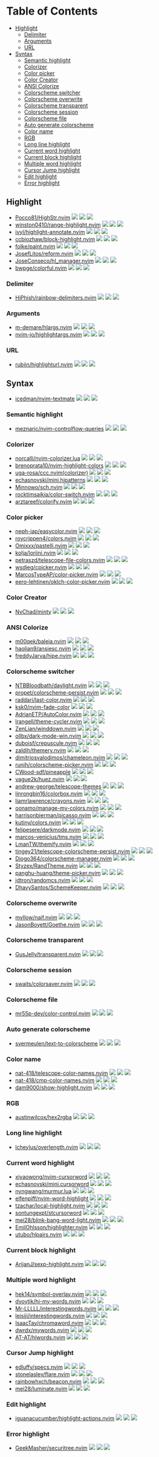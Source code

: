 # Table of Contents

<!-- toc -->

- [Highlight](#highlight)
  * [Delimiter](#delimiter)
  * [Arguments](#arguments)
  * [URL](#url)
- [Syntax](#syntax)
  * [Semantic highlight](#semantic-highlight)
  * [Colorizer](#colorizer)
  * [Color picker](#color-picker)
  * [Color Creator](#color-creator)
  * [ANSI Colorize](#ansi-colorize)
  * [Colorscheme switcher](#colorscheme-switcher)
  * [Colorscheme overwrite](#colorscheme-overwrite)
  * [Colorscheme transparent](#colorscheme-transparent)
  * [Colorscheme session](#colorscheme-session)
  * [Colorscheme file](#colorscheme-file)
  * [Auto generate colorscheme](#auto-generate-colorscheme)
  * [Color name](#color-name)
  * [RGB](#rgb)
  * [Long line highlight](#long-line-highlight)
  * [Current word highlight](#current-word-highlight)
  * [Current block highlight](#current-block-highlight)
  * [Multiple word highlight](#multiple-word-highlight)
  * [Cursor Jump highlight](#cursor-jump-highlight)
  * [Edit highlight](#edit-highlight)
  * [Error highlight](#error-highlight)

<!-- tocstop -->

## Highlight

- [Pocco81/HighStr.nvim](https://github.com/Pocco81/HighStr.nvim) ![](https://img.shields.io/github/stars/Pocco81/HighStr.nvim) ![](https://img.shields.io/github/last-commit/Pocco81/HighStr.nvim) ![](https://img.shields.io/github/commit-activity/y/Pocco81/HighStr.nvim)
- [winston0410/range-highlight.nvim](https://github.com/winston0410/range-highlight.nvim) ![](https://img.shields.io/github/stars/winston0410/range-highlight.nvim) ![](https://img.shields.io/github/last-commit/winston0410/range-highlight.nvim) ![](https://img.shields.io/github/commit-activity/y/winston0410/range-highlight.nvim)
- [ivyl/highlight-annotate.nvim](https://github.com/ivyl/highlight-annotate.nvim) ![](https://img.shields.io/github/stars/ivyl/highlight-annotate.nvim) ![](https://img.shields.io/github/last-commit/ivyl/highlight-annotate.nvim) ![](https://img.shields.io/github/commit-activity/y/ivyl/highlight-annotate.nvim)
- [ccbiozhaw/block-highlight.nvim](https://github.com/ccbiozhaw/block-highlight.nvim) ![](https://img.shields.io/github/stars/ccbiozhaw/block-highlight.nvim) ![](https://img.shields.io/github/last-commit/ccbiozhaw/block-highlight.nvim) ![](https://img.shields.io/github/commit-activity/y/ccbiozhaw/block-highlight.nvim)
- [folke/paint.nvim](https://github.com/folke/paint.nvim) ![](https://img.shields.io/github/stars/folke/paint.nvim) ![](https://img.shields.io/github/last-commit/folke/paint.nvim) ![](https://img.shields.io/github/commit-activity/y/folke/paint.nvim)
- [JosefLitos/reform.nvim](https://github.com/JosefLitos/reform.nvim) ![](https://img.shields.io/github/stars/JosefLitos/reform.nvim) ![](https://img.shields.io/github/last-commit/JosefLitos/reform.nvim) ![](https://img.shields.io/github/commit-activity/y/JosefLitos/reform.nvim)
- [JoseConseco/hl_manager.nvim](https://github.com/JoseConseco/hl_manager.nvim) ![](https://img.shields.io/github/stars/JoseConseco/hl_manager.nvim) ![](https://img.shields.io/github/last-commit/JoseConseco/hl_manager.nvim) ![](https://img.shields.io/github/commit-activity/y/JoseConseco/hl_manager.nvim)
- [bwpge/colorful.nvim](https://github.com/bwpge/colorful.nvim) ![](https://img.shields.io/github/stars/bwpge/colorful.nvim) ![](https://img.shields.io/github/last-commit/bwpge/colorful.nvim) ![](https://img.shields.io/github/commit-activity/y/bwpge/colorful.nvim)

### Delimiter

- [HiPhish/rainbow-delimiters.nvim](https://github.com/HiPhish/rainbow-delimiters.nvim) ![](https://img.shields.io/github/stars/HiPhish/rainbow-delimiters.nvim) ![](https://img.shields.io/github/last-commit/HiPhish/rainbow-delimiters.nvim) ![](https://img.shields.io/github/commit-activity/y/HiPhish/rainbow-delimiters.nvim)

### Arguments

- [m-demare/hlargs.nvim](https://github.com/m-demare/hlargs.nvim) ![](https://img.shields.io/github/stars/m-demare/hlargs.nvim) ![](https://img.shields.io/github/last-commit/m-demare/hlargs.nvim) ![](https://img.shields.io/github/commit-activity/y/m-demare/hlargs.nvim)
- [nvim-jo/highlightargs.nvim](https://github.com/nvim-jo/highlightargs.nvim) ![](https://img.shields.io/github/stars/nvim-jo/highlightargs.nvim) ![](https://img.shields.io/github/last-commit/nvim-jo/highlightargs.nvim) ![](https://img.shields.io/github/commit-activity/y/nvim-jo/highlightargs.nvim)

### URL

- [rubiin/highlighturl.nvim](https://github.com/rubiin/highlighturl.nvim) ![](https://img.shields.io/github/stars/rubiin/highlighturl.nvim) ![](https://img.shields.io/github/last-commit/rubiin/highlighturl.nvim) ![](https://img.shields.io/github/commit-activity/y/rubiin/highlighturl.nvim)

## Syntax

- [icedman/nvim-textmate](https://github.com/icedman/nvim-textmate) ![](https://img.shields.io/github/stars/icedman/nvim-textmate) ![](https://img.shields.io/github/last-commit/icedman/nvim-textmate) ![](https://img.shields.io/github/commit-activity/y/icedman/nvim-textmate)

### Semantic highlight

- [meznaric/nvim-controlflow-queries](https://github.com/meznaric/nvim-controlflow-queries) ![](https://img.shields.io/github/stars/meznaric/nvim-controlflow-queries) ![](https://img.shields.io/github/last-commit/meznaric/nvim-controlflow-queries) ![](https://img.shields.io/github/commit-activity/y/meznaric/nvim-controlflow-queries)

### Colorizer

- [norcalli/nvim-colorizer.lua](https://github.com/norcalli/nvim-colorizer.lua) ![](https://img.shields.io/github/stars/norcalli/nvim-colorizer.lua) ![](https://img.shields.io/github/last-commit/norcalli/nvim-colorizer.lua) ![](https://img.shields.io/github/commit-activity/y/norcalli/nvim-colorizer.lua)
- [brenoprata10/nvim-highlight-colors](https://github.com/brenoprata10/nvim-highlight-colors) ![](https://img.shields.io/github/stars/brenoprata10/nvim-highlight-colors) ![](https://img.shields.io/github/last-commit/brenoprata10/nvim-highlight-colors) ![](https://img.shields.io/github/commit-activity/y/brenoprata10/nvim-highlight-colors)
- [uga-rosa/ccc.nvim(colorizer)](https://github.com/uga-rosa/ccc.nvim) ![](https://img.shields.io/github/stars/uga-rosa/ccc.nvim) ![](https://img.shields.io/github/last-commit/uga-rosa/ccc.nvim) ![](https://img.shields.io/github/commit-activity/y/uga-rosa/ccc.nvim)
- [echasnovski/mini.hipatterns](https://github.com/echasnovski/mini.hipatterns) ![](https://img.shields.io/github/stars/echasnovski/mini.hipatterns) ![](https://img.shields.io/github/last-commit/echasnovski/mini.hipatterns) ![](https://img.shields.io/github/commit-activity/y/echasnovski/mini.hipatterns)
- [Minnowo/sch.nvim](https://github.com/Minnowo/sch.nvim) ![](https://img.shields.io/github/stars/Minnowo/sch.nvim) ![](https://img.shields.io/github/last-commit/Minnowo/sch.nvim) ![](https://img.shields.io/github/commit-activity/y/Minnowo/sch.nvim)
- [rocktimsaikia/color-switch.nvim](https://github.com/rocktimsaikia/color-switch.nvim) ![](https://img.shields.io/github/stars/rocktimsaikia/color-switch.nvim) ![](https://img.shields.io/github/last-commit/rocktimsaikia/color-switch.nvim) ![](https://img.shields.io/github/commit-activity/y/rocktimsaikia/color-switch.nvim)
- [arztareef/colorify.nvim](https://github.com/arztareef/colorify.nvim) ![](https://img.shields.io/github/stars/arztareef/colorify.nvim) ![](https://img.shields.io/github/last-commit/arztareef/colorify.nvim) ![](https://img.shields.io/github/commit-activity/y/arztareef/colorify.nvim)

### Color picker

- [neph-iap/easycolor.nvim](https://github.com/neph-iap/easycolor.nvim) ![](https://img.shields.io/github/stars/neph-iap/easycolor.nvim) ![](https://img.shields.io/github/last-commit/neph-iap/easycolor.nvim) ![](https://img.shields.io/github/commit-activity/y/neph-iap/easycolor.nvim)
- [roycrippen4/colors.nvim](https://github.com/roycrippen4/colors.nvim) ![](https://img.shields.io/github/stars/roycrippen4/colors.nvim) ![](https://img.shields.io/github/last-commit/roycrippen4/colors.nvim) ![](https://img.shields.io/github/commit-activity/y/roycrippen4/colors.nvim)
- [Omixxx/pastelli.nvim](https://github.com/Omixxx/pastelli.nvim) ![](https://img.shields.io/github/stars/Omixxx/pastelli.nvim) ![](https://img.shields.io/github/last-commit/Omixxx/pastelli.nvim) ![](https://img.shields.io/github/commit-activity/y/Omixxx/pastelli.nvim)
- [kolja/loriini.nvim](https://github.com/kolja/loriini.nvim) ![](https://img.shields.io/github/stars/kolja/loriini.nvim) ![](https://img.shields.io/github/last-commit/kolja/loriini.nvim) ![](https://img.shields.io/github/commit-activity/y/kolja/loriini.nvim)
- [petraszd/telescope-file-colors.nvim](https://github.com/petraszd/telescope-file-colors.nvim) ![](https://img.shields.io/github/stars/petraszd/telescope-file-colors.nvim) ![](https://img.shields.io/github/last-commit/petraszd/telescope-file-colors.nvim) ![](https://img.shields.io/github/commit-activity/y/petraszd/telescope-file-colors.nvim)
- [wsdjeg/cpicker.nvim](https://github.com/wsdjeg/cpicker.nvim) ![](https://img.shields.io/github/stars/wsdjeg/cpicker.nvim) ![](https://img.shields.io/github/last-commit/wsdjeg/cpicker.nvim) ![](https://img.shields.io/github/commit-activity/y/wsdjeg/cpicker.nvim)
- [MarcosTypeAP/color-picker.nvim](https://github.com/MarcosTypeAP/color-picker.nvim) ![](https://img.shields.io/github/stars/MarcosTypeAP/color-picker.nvim) ![](https://img.shields.io/github/last-commit/MarcosTypeAP/color-picker.nvim) ![](https://img.shields.io/github/commit-activity/y/MarcosTypeAP/color-picker.nvim)
- [eero-lehtinen/oklch-color-picker.nvim](https://github.com/eero-lehtinen/oklch-color-picker.nvim) ![](https://img.shields.io/github/stars/eero-lehtinen/oklch-color-picker.nvim) ![](https://img.shields.io/github/last-commit/eero-lehtinen/oklch-color-picker.nvim) ![](https://img.shields.io/github/commit-activity/y/eero-lehtinen/oklch-color-picker.nvim)

### Color Creator

- [NvChad/minty](https://github.com/NvChad/minty) ![](https://img.shields.io/github/stars/NvChad/minty) ![](https://img.shields.io/github/last-commit/NvChad/minty) ![](https://img.shields.io/github/commit-activity/y/NvChad/minty)

### ANSI Colorize

- [m00qek/baleia.nvim](https://github.com/m00qek/baleia.nvim) ![](https://img.shields.io/github/stars/m00qek/baleia.nvim) ![](https://img.shields.io/github/last-commit/m00qek/baleia.nvim) ![](https://img.shields.io/github/commit-activity/y/m00qek/baleia.nvim)
- [haolian9/ansiesc.nvim](https://github.com/haolian9/ansiesc.nvim) ![](https://img.shields.io/github/stars/haolian9/ansiesc.nvim) ![](https://img.shields.io/github/last-commit/haolian9/ansiesc.nvim) ![](https://img.shields.io/github/commit-activity/y/haolian9/ansiesc.nvim)
- [freddyJarva/hipe.nvim](https://github.com/freddyJarva/hipe.nvim) ![](https://img.shields.io/github/stars/freddyJarva/hipe.nvim) ![](https://img.shields.io/github/last-commit/freddyJarva/hipe.nvim) ![](https://img.shields.io/github/commit-activity/y/freddyJarva/hipe.nvim)

### Colorscheme switcher

- [NTBBloodbath/daylight.nvim](https://github.com/NTBBloodbath/daylight.nvim) ![](https://img.shields.io/github/stars/NTBBloodbath/daylight.nvim) ![](https://img.shields.io/github/last-commit/NTBBloodbath/daylight.nvim) ![](https://img.shields.io/github/commit-activity/y/NTBBloodbath/daylight.nvim)
- [propet/colorscheme-persist.nvim](https://github.com/propet/colorscheme-persist.nvim) ![](https://img.shields.io/github/stars/propet/colorscheme-persist.nvim) ![](https://img.shields.io/github/last-commit/propet/colorscheme-persist.nvim) ![](https://img.shields.io/github/commit-activity/y/propet/colorscheme-persist.nvim)
- [raddari/last-color.nvim](https://github.com/raddari/last-color.nvim) ![](https://img.shields.io/github/stars/raddari/last-color.nvim) ![](https://img.shields.io/github/last-commit/raddari/last-color.nvim) ![](https://img.shields.io/github/commit-activity/y/raddari/last-color.nvim)
- [ksk0/nvim-fade-color](https://github.com/ksk0/nvim-fade-color) ![](https://img.shields.io/github/stars/ksk0/nvim-fade-color) ![](https://img.shields.io/github/last-commit/ksk0/nvim-fade-color) ![](https://img.shields.io/github/commit-activity/y/ksk0/nvim-fade-color)
- [AdrianETP/AutoColor.nvim](https://github.com/AdrianETP/AutoColor.nvim) ![](https://img.shields.io/github/stars/AdrianETP/AutoColor.nvim) ![](https://img.shields.io/github/last-commit/AdrianETP/AutoColor.nvim) ![](https://img.shields.io/github/commit-activity/y/AdrianETP/AutoColor.nvim)
- [lrangell/theme-cycler.nvim](https://github.com/lrangell/theme-cycler.nvim) ![](https://img.shields.io/github/stars/lrangell/theme-cycler.nvim) ![](https://img.shields.io/github/last-commit/lrangell/theme-cycler.nvim) ![](https://img.shields.io/github/commit-activity/y/lrangell/theme-cycler.nvim)
- [ZenLian/winddown.nvim](https://github.com/ZenLian/winddown.nvim) ![](https://img.shields.io/github/stars/ZenLian/winddown.nvim) ![](https://img.shields.io/github/last-commit/ZenLian/winddown.nvim) ![](https://img.shields.io/github/commit-activity/y/ZenLian/winddown.nvim)
- [ollbx/dark-mode-win.nvim](https://github.com/ollbx/dark-mode-win.nvim) ![](https://img.shields.io/github/stars/ollbx/dark-mode-win.nvim) ![](https://img.shields.io/github/last-commit/ollbx/dark-mode-win.nvim) ![](https://img.shields.io/github/commit-activity/y/ollbx/dark-mode-win.nvim)
- [duboisf/crepuscule.nvim](https://github.com/duboisf/crepuscule.nvim) ![](https://img.shields.io/github/stars/duboisf/crepuscule.nvim) ![](https://img.shields.io/github/last-commit/duboisf/crepuscule.nvim) ![](https://img.shields.io/github/commit-activity/y/duboisf/crepuscule.nvim)
- [zaldih/themery.nvim](https://github.com/zaldih/themery.nvim) ![](https://img.shields.io/github/stars/zaldih/themery.nvim) ![](https://img.shields.io/github/last-commit/zaldih/themery.nvim) ![](https://img.shields.io/github/commit-activity/y/zaldih/themery.nvim)
- [dimitriosvalodimos/chameleon.nvim](https://github.com/dimitriosvalodimos/chameleon.nvim) ![](https://img.shields.io/github/stars/dimitriosvalodimos/chameleon.nvim) ![](https://img.shields.io/github/last-commit/dimitriosvalodimos/chameleon.nvim) ![](https://img.shields.io/github/commit-activity/y/dimitriosvalodimos/chameleon.nvim)
- [runih/colorscheme-picker.nvim](https://github.com/runih/colorscheme-picker.nvim) ![](https://img.shields.io/github/stars/runih/colorscheme-picker.nvim) ![](https://img.shields.io/github/last-commit/runih/colorscheme-picker.nvim) ![](https://img.shields.io/github/commit-activity/y/runih/colorscheme-picker.nvim)
- [CWood-sdf/pineapple](https://github.com/CWood-sdf/pineapple) ![](https://img.shields.io/github/stars/CWood-sdf/pineapple) ![](https://img.shields.io/github/last-commit/CWood-sdf/pineapple) ![](https://img.shields.io/github/commit-activity/y/CWood-sdf/pineapple)
- [vague2k/huez.nvim](https://github.com/vague2k/huez.nvim) ![](https://img.shields.io/github/stars/vague2k/huez.nvim) ![](https://img.shields.io/github/last-commit/vague2k/huez.nvim) ![](https://img.shields.io/github/commit-activity/y/vague2k/huez.nvim)
- [andrew-george/telescope-themes](https://github.com/andrew-george/telescope-themes) ![](https://img.shields.io/github/stars/andrew-george/telescope-themes) ![](https://img.shields.io/github/last-commit/andrew-george/telescope-themes) ![](https://img.shields.io/github/commit-activity/y/andrew-george/telescope-themes)
- [linrongbin16/colorbox.nvim](https://github.com/linrongbin16/colorbox.nvim) ![](https://img.shields.io/github/stars/linrongbin16/colorbox.nvim) ![](https://img.shields.io/github/last-commit/linrongbin16/colorbox.nvim) ![](https://img.shields.io/github/commit-activity/y/linrongbin16/colorbox.nvim)
- [liamrlawrence/crayons.nvim](https://github.com/liamrlawrence/crayons.nvim) ![](https://img.shields.io/github/stars/liamrlawrence/crayons.nvim) ![](https://img.shields.io/github/last-commit/liamrlawrence/crayons.nvim) ![](https://img.shields.io/github/commit-activity/y/liamrlawrence/crayons.nvim)
- [oonamo/manage-my-colors.nvim](https://github.com/oonamo/manage-my-colors.nvim) ![](https://img.shields.io/github/stars/oonamo/manage-my-colors.nvim) ![](https://img.shields.io/github/last-commit/oonamo/manage-my-colors.nvim) ![](https://img.shields.io/github/commit-activity/y/oonamo/manage-my-colors.nvim)
- [harrisonbierman/picasso.nvim](https://github.com/harrisonbierman/picasso.nvim) ![](https://img.shields.io/github/stars/harrisonbierman/picasso.nvim) ![](https://img.shields.io/github/last-commit/harrisonbierman/picasso.nvim) ![](https://img.shields.io/github/commit-activity/y/harrisonbierman/picasso.nvim)
- [kutiny/colors.nvim](https://github.com/kutiny/colors.nvim) ![](https://img.shields.io/github/stars/kutiny/colors.nvim) ![](https://img.shields.io/github/last-commit/kutiny/colors.nvim) ![](https://img.shields.io/github/commit-activity/y/kutiny/colors.nvim)
- [felipesere/darkmode.nvim](https://github.com/felipesere/darkmode.nvim) ![](https://img.shields.io/github/stars/felipesere/darkmode.nvim) ![](https://img.shields.io/github/last-commit/felipesere/darkmode.nvim) ![](https://img.shields.io/github/commit-activity/y/felipesere/darkmode.nvim)
- [marcos-venicius/tms.nvim](https://github.com/marcos-venicius/tms.nvim) ![](https://img.shields.io/github/stars/marcos-venicius/tms.nvim) ![](https://img.shields.io/github/last-commit/marcos-venicius/tms.nvim) ![](https://img.shields.io/github/commit-activity/y/marcos-venicius/tms.nvim)
- [LmanTW/themify.nvim](https://github.com/LmanTW/themify.nvim) ![](https://img.shields.io/github/stars/LmanTW/themify.nvim) ![](https://img.shields.io/github/last-commit/LmanTW/themify.nvim) ![](https://img.shields.io/github/commit-activity/y/LmanTW/themify.nvim)
- [tingey21/telescope-colorscheme-persist.nvim](https://github.com/tingey21/telescope-colorscheme-persist.nvim) ![](https://img.shields.io/github/stars/tingey21/telescope-colorscheme-persist.nvim) ![](https://img.shields.io/github/last-commit/tingey21/telescope-colorscheme-persist.nvim) ![](https://img.shields.io/github/commit-activity/y/tingey21/telescope-colorscheme-persist.nvim)
- [Diogo364/colorscheme-manager.nvim](https://github.com/Diogo364/colorscheme-manager.nvim) ![](https://img.shields.io/github/stars/Diogo364/colorscheme-manager.nvim) ![](https://img.shields.io/github/last-commit/Diogo364/colorscheme-manager.nvim) ![](https://img.shields.io/github/commit-activity/y/Diogo364/colorscheme-manager.nvim)
- [Styzex/RandTheme.nvim](https://github.com/Styzex/RandTheme.nvim) ![](https://img.shields.io/github/stars/Styzex/RandTheme.nvim) ![](https://img.shields.io/github/last-commit/Styzex/RandTheme.nvim) ![](https://img.shields.io/github/commit-activity/y/Styzex/RandTheme.nvim)
- [panghu-huang/theme-picker.nvim](https://github.com/panghu-huang/theme-picker.nvim) ![](https://img.shields.io/github/stars/panghu-huang/theme-picker.nvim) ![](https://img.shields.io/github/last-commit/panghu-huang/theme-picker.nvim) ![](https://img.shields.io/github/commit-activity/y/panghu-huang/theme-picker.nvim)
- [jdtron/randomcs.nvim](https://github.com/jdtron/randomcs.nvim) ![](https://img.shields.io/github/stars/jdtron/randomcs.nvim) ![](https://img.shields.io/github/last-commit/jdtron/randomcs.nvim) ![](https://img.shields.io/github/commit-activity/y/jdtron/randomcs.nvim)
- [DhavySantos/SchemeKeeper.nvim](https://github.com/DhavySantos/SchemeKeeper.nvim) ![](https://img.shields.io/github/stars/DhavySantos/SchemeKeeper.nvim) ![](https://img.shields.io/github/last-commit/DhavySantos/SchemeKeeper.nvim) ![](https://img.shields.io/github/commit-activity/y/DhavySantos/SchemeKeeper.nvim)

### Colorscheme overwrite

- [mvllow/naif.nvim](https://github.com/mvllow/naif.nvim) ![](https://img.shields.io/github/stars/mvllow/naif.nvim) ![](https://img.shields.io/github/last-commit/mvllow/naif.nvim) ![](https://img.shields.io/github/commit-activity/y/mvllow/naif.nvim)
- [JasonBoyett/Goethe.nvim](https://github.com/JasonBoyett/Goethe.nvim) ![](https://img.shields.io/github/stars/JasonBoyett/Goethe.nvim) ![](https://img.shields.io/github/last-commit/JasonBoyett/Goethe.nvim) ![](https://img.shields.io/github/commit-activity/y/JasonBoyett/Goethe.nvim)

### Colorscheme transparent

- [GusJelly/transparent.nvim](https://github.com/GusJelly/transparent.nvim) ![](https://img.shields.io/github/stars/GusJelly/transparent.nvim) ![](https://img.shields.io/github/last-commit/GusJelly/transparent.nvim) ![](https://img.shields.io/github/commit-activity/y/GusJelly/transparent.nvim)

### Colorscheme session

- [swaits/colorsaver.nvim](https://github.com/swaits/colorsaver.nvim) ![](https://img.shields.io/github/stars/swaits/colorsaver.nvim) ![](https://img.shields.io/github/last-commit/swaits/colorsaver.nvim) ![](https://img.shields.io/github/commit-activity/y/swaits/colorsaver.nvim)

### Colorscheme file

- [mr55p-dev/color-control.nvim](https://github.com/mr55p-dev/color-control.nvim) ![](https://img.shields.io/github/stars/mr55p-dev/color-control.nvim) ![](https://img.shields.io/github/last-commit/mr55p-dev/color-control.nvim) ![](https://img.shields.io/github/commit-activity/y/mr55p-dev/color-control.nvim)

### Auto generate colorscheme

- [svermeulen/text-to-colorscheme](https://github.com/svermeulen/text-to-colorscheme) ![](https://img.shields.io/github/stars/svermeulen/text-to-colorscheme) ![](https://img.shields.io/github/last-commit/svermeulen/text-to-colorscheme) ![](https://img.shields.io/github/commit-activity/y/svermeulen/text-to-colorscheme)

### Color name

- [nat-418/telescope-color-names.nvim](https://github.com/nat-418/telescope-color-names.nvim) ![](https://img.shields.io/github/stars/nat-418/telescope-color-names.nvim) ![](https://img.shields.io/github/last-commit/nat-418/telescope-color-names.nvim) ![](https://img.shields.io/github/commit-activity/y/nat-418/telescope-color-names.nvim)
- [nat-418/cmp-color-names.nvim](https://github.com/nat-418/cmp-color-names.nvim) ![](https://img.shields.io/github/stars/nat-418/cmp-color-names.nvim) ![](https://img.shields.io/github/last-commit/nat-418/cmp-color-names.nvim) ![](https://img.shields.io/github/commit-activity/y/nat-418/cmp-color-names.nvim)
- [dam9000/show-highlight.nvim](https://github.com/dam9000/show-highlight.nvim) ![](https://img.shields.io/github/stars/dam9000/show-highlight.nvim) ![](https://img.shields.io/github/last-commit/dam9000/show-highlight.nvim) ![](https://img.shields.io/github/commit-activity/y/dam9000/show-highlight.nvim)

### RGB

- [austinwilcox/hex2rgba](https://github.com/austinwilcox/hex2rgba) ![](https://img.shields.io/github/stars/austinwilcox/hex2rgba) ![](https://img.shields.io/github/last-commit/austinwilcox/hex2rgba) ![](https://img.shields.io/github/commit-activity/y/austinwilcox/hex2rgba)

### Long line highlight

- [lcheylus/overlength.nvim](https://github.com/lcheylus/overlength.nvim) ![](https://img.shields.io/github/stars/lcheylus/overlength.nvim) ![](https://img.shields.io/github/last-commit/lcheylus/overlength.nvim) ![](https://img.shields.io/github/commit-activity/y/lcheylus/overlength.nvim)

### Current word highlight

- [xiyaowong/nvim-cursorword](https://github.com/xiyaowong/nvim-cursorword) ![](https://img.shields.io/github/stars/xiyaowong/nvim-cursorword) ![](https://img.shields.io/github/last-commit/xiyaowong/nvim-cursorword) ![](https://img.shields.io/github/commit-activity/y/xiyaowong/nvim-cursorword)
- [echasnovski/mini.cursorword](https://github.com/echasnovski/mini.cursorword) ![](https://img.shields.io/github/stars/echasnovski/mini.cursorword) ![](https://img.shields.io/github/last-commit/echasnovski/mini.cursorword) ![](https://img.shields.io/github/commit-activity/y/echasnovski/mini.cursorword)
- [nyngwang/murmur.lua](https://github.com/nyngwang/murmur.lua) ![](https://img.shields.io/github/stars/nyngwang/murmur.lua) ![](https://img.shields.io/github/last-commit/nyngwang/murmur.lua) ![](https://img.shields.io/github/commit-activity/y/nyngwang/murmur.lua)
- [elfenpiff/nvim-word-highlight](https://github.com/elfenpiff/nvim-word-highlight) ![](https://img.shields.io/github/stars/elfenpiff/nvim-word-highlight) ![](https://img.shields.io/github/last-commit/elfenpiff/nvim-word-highlight) ![](https://img.shields.io/github/commit-activity/y/elfenpiff/nvim-word-highlight)
- [tzachar/local-highlight.nvim](https://github.com/tzachar/local-highlight.nvim) ![](https://img.shields.io/github/stars/tzachar/local-highlight.nvim) ![](https://img.shields.io/dvoytik/hi-my-words.nvimgithub/last-commit/tzachar/local-highlight.nvim) ![](https://img.shields.io/github/commit-activity/y/tzachar/local-highlight.nvim)
- [sontungexpt/stcursorword](https://github.com/sontungexpt/stcursorword) ![](https://img.shields.io/github/stars/sontungexpt/stcursorword) ![](https://img.shields.io/github/last-commit/sontungexpt/stcursorword) ![](https://img.shields.io/github/commit-activity/y/sontungexpt/stcursorword)
- [mei28/blink-bang-word-light.nvim](https://github.com/mei28/blink-bang-word-light.nvim) ![](https://img.shields.io/github/stars/mei28/blink-bang-word-light.nvim) ![](https://img.shields.io/github/last-commit/mei28/blink-bang-word-light.nvim) ![](https://img.shields.io/github/commit-activity/y/mei28/blink-bang-word-light.nvim)
- [EmilOhlsson/highlighter.nvim](https://github.com/EmilOhlsson/highlighter.nvim) ![](https://img.shields.io/github/stars/EmilOhlsson/highlighter.nvim) ![](https://img.shields.io/github/last-commit/EmilOhlsson/highlighter.nvim) ![](https://img.shields.io/github/commit-activity/y/EmilOhlsson/highlighter.nvim)
- [utubo/hlpairs.nvim](https://github.com/utubo/hlpairs.nvim) ![](https://img.shields.io/github/stars/utubo/hlpairs.nvim) ![](https://img.shields.io/github/last-commit/utubo/hlpairs.nvim) ![](https://img.shields.io/github/commit-activity/y/utubo/hlpairs.nvim)

### Current block highlight

- [ArijanJ/sexp-highlight.nvim](https://github.com/ArijanJ/sexp-highlight.nvim) ![](https://img.shields.io/github/stars/ArijanJ/sexp-highlight.nvim) ![](https://img.shields.io/github/last-commit/ArijanJ/sexp-highlight.nvim) ![](https://img.shields.io/github/commit-activity/y/ArijanJ/sexp-highlight.nvim)

### Multiple word highlight

- [hek14/symbol-overlay.nvim](https://github.com/hek14/symbol-overlay.nvim) ![](https://img.shields.io/github/stars/hek14/symbol-overlay.nvim) ![](https://img.shields.io/github/last-commit/hek14/symbol-overlay.nvim) ![](https://img.shields.io/github/commit-activity/y/hek14/symbol-overlay.nvim)
- [dvoytik/hi-my-words.nvim](https://github.com/dvoytik/hi-my-words.nvim) ![](https://img.shields.io/github/stars/dvoytik/hi-my-words.nvim) ![](https://img.shields.io/github/last-commit/dvoytik/hi-my-words.nvim) ![](https://img.shields.io/github/commit-activity/y/dvoytik/hi-my-words.nvim)
- [Mr-LLLLL/interestingwords.nvim](https://github.com/Mr-LLLLL/interestingwords.nvim) ![](https://img.shields.io/github/stars/Mr-LLLLL/interestingwords.nvim) ![](https://img.shields.io/github/last-commit/Mr-LLLLL/interestingwords.nvim) ![](https://img.shields.io/github/commit-activity/y/Mr-LLLLL/interestingwords.nvim)
- [leisiji/interestingwords.nvim](https://github.com/leisiji/interestingwords.nvim) ![](https://img.shields.io/github/stars/leisiji/interestingwords.nvim) ![](https://img.shields.io/github/last-commit/leisiji/interestingwords.nvim) ![](https://img.shields.io/github/commit-activity/y/leisiji/interestingwords.nvim)
- [IsaacTay/chromaword.nvim](https://github.com/IsaacTay/chromaword.nvim) ![](https://img.shields.io/github/stars/IsaacTay/chromaword.nvim) ![](https://img.shields.io/github/last-commit/IsaacTay/chromaword.nvim) ![](https://img.shields.io/github/commit-activity/y/IsaacTay/chromaword.nvim)
- [dwrdx/mywords.nvim](https://github.com/dwrdx/mywords.nvim) ![](https://img.shields.io/github/stars/dwrdx/mywords.nvim) ![](https://img.shields.io/github/last-commit/dwrdx/mywords.nvim) ![](https://img.shields.io/github/commit-activity/y/dwrdx/mywords.nvim)
- [AT-AT/hlwords.nvim](https://github.com/AT-AT/hlwords.nvim) ![](https://img.shields.io/github/stars/AT-AT/hlwords.nvim) ![](https://img.shields.io/github/last-commit/AT-AT/hlwords.nvim) ![](https://img.shields.io/github/commit-activity/y/AT-AT/hlwords.nvim)

### Cursor Jump highlight

- [edluffy/specs.nvim](https://github.com/edluffy/specs.nvim) ![](https://img.shields.io/github/stars/edluffy/specs.nvim) ![](https://img.shields.io/github/last-commit/edluffy/specs.nvim) ![](https://img.shields.io/github/commit-activity/y/edluffy/specs.nvim)
- [stonelasley/flare.nvim](https://github.com/stonelasley/flare.nvim) ![](https://img.shields.io/github/stars/stonelasley/flare.nvim) ![](https://img.shields.io/github/last-commit/stonelasley/flare.nvim) ![](https://img.shields.io/github/commit-activity/y/stonelasley/flare.nvim)
- [rainbowhxch/beacon.nvim](https://github.com/rainbowhxch/beacon.nvim) ![](https://img.shields.io/github/stars/rainbowhxch/beacon.nvim) ![](https://img.shields.io/github/last-commit/rainbowhxch/beacon.nvim) ![](https://img.shields.io/github/commit-activity/y/rainbowhxch/beacon.nvim)
- [mei28/luminate.nvim](https://github.com/mei28/luminate.nvim) ![](https://img.shields.io/github/stars/mei28/luminate.nvim) ![](https://img.shields.io/github/last-commit/mei28/luminate.nvim) ![](https://img.shields.io/github/commit-activity/y/mei28/luminate.nvim)

### Edit highlight

- [iguanacucumber/highlight-actions.nvim](https://github.com/iguanacucumber/highlight-actions.nvim) ![](https://img.shields.io/github/stars/iguanacucumber/highlight-actions.nvim) ![](https://img.shields.io/github/last-commit/iguanacucumber/highlight-actions.nvim) ![](https://img.shields.io/github/commit-activity/y/iguanacucumber/highlight-actions.nvim)

### Error highlight

- [GeekMasher/securitree.nvim](https://github.com/GeekMasher/securitree.nvim) ![](https://img.shields.io/github/stars/GeekMasher/securitree.nvim) ![](https://img.shields.io/github/last-commit/GeekMasher/securitree.nvim) ![](https://img.shields.io/github/commit-activity/y/GeekMasher/securitree.nvim)
